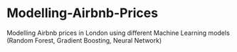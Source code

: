 # Modelling-Airbnb-Prices
Modelling Airbnb prices in London using different Machine Learning models (Random Forest, Gradient Boosting, Neural Network)
